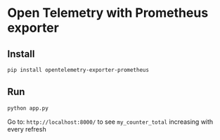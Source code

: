 # Open Telemetry with Prometheus exporter

## Install

```bash
pip install opentelemetry-exporter-prometheus
```

## Run

```bash
python app.py
```

Go to: `http://localhost:8000/` to see `my_counter_total` increasing with every refresh
